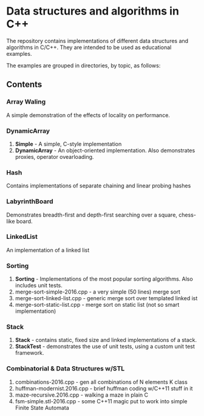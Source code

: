 ﻿Data structures and algorithms in C++
===================================

The repository contains implementations of different data structures and algorithms in C/C++. They are intended to be used as educational examples.

The examples are grouped in directories, by topic, as follows:

## Contents

### Array Waling
A simple demonstration of the effects of locality on performance.

### DynamicArray
1. **Simple** - A simple, C-style implementation
2. **DynamicArray** - An object-oriented implementation. Also demonstrates proxies, operator ovearloading.

### Hash
Contains implementations of separate chaining and linear probing hashes

### LabyrinthBoard
Demonstrates breadth-first and depth-first searching over a square, chess-like board.

### LinkedList
An implementation of a linked list

### Sorting
1. **Sorting** - Implementations of the most popular sorting algorithms. Also includes unit tests.
2. merge-sort-simple-2016.cpp - a very simple (50 lines) merge sort
3. merge-sort-linked-list.cpp - generic merge sort over templated linked ist
4. merge-sort-static-list.cpp - merge sort on static list (not so smart implementation)

### Stack
1. **Stack** - contains static, fixed size and linked implementations of a stack.
2. **StackTest** - demonstrates the use of unit tests, using a custom unit test framework.

### Combinatorial & Data Structures w/STL
1. combinations-2016.cpp - gen all combinations of N elements K class
2. huffman-modernist.2016.cpp - brief huffman coding w/C++11 stuff in it
3. maze-recursive.2016.cpp - walking a maze in plain C
4. fsm-simple.stl-2016.cpp - some C++11 magic put to work into simple Finite State Automata
